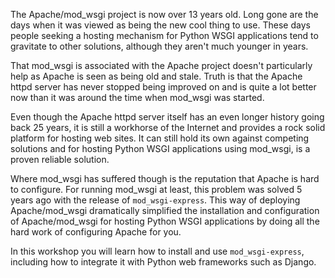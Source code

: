 The Apache/mod_wsgi project is now over 13 years old. Long gone are the days when it was viewed as being the new cool thing to use. These days people seeking a hosting mechanism for Python WSGI applications tend to gravitate to other solutions, although they aren't much younger in years.

That mod_wsgi is associated with the Apache project doesn't particularly help as Apache is seen as being old and stale. Truth is that the Apache httpd server has never stopped being improved on and is quite a lot better now than it was around the time when mod_wsgi was started.

Even though the Apache httpd server itself has an even longer history going back 25 years, it is still a workhorse of the Internet and provides a rock solid platform for hosting web sites. It can still hold its own against competing solutions and for hosting Python WSGI applications using mod_wsgi, is a proven reliable solution.

Where mod_wsgi has suffered though is the reputation that Apache is hard to configure. For running mod_wsgi at least, this problem was solved 5 years ago with the release of ``mod_wsgi-express``. This way of deploying Apache/mod_wsgi dramatically simplified the installation and configuration of Apache/mod_wsgi for hosting Python WSGI applications by doing all the hard work of configuring Apache for you.

In this workshop you will learn how to install and use ``mod_wsgi-express``, including how to integrate it with Python web frameworks such as Django.
